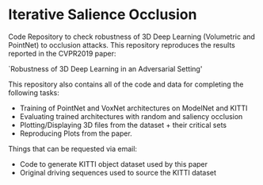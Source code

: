 # Iterative Salience Occlusion

Code Repository to check robustness of 3D Deep Learning (Volumetric and PointNet) to occlusion attacks.
This repository reproduces the results reported in the CVPR2019 paper: 

`Robustness of 3D Deep Learning in an Adversarial Setting'

This repository also contains all of the code and data for completing the following tasks:
*   Training of PointNet and VoxNet architectures on ModelNet and KITTI
*   Evaluating trained architectures with random and saliency occlusion
*   Plotting/Displaying 3D files from the dataset + their critical sets
*   Reproducing Plots from the paper.

Things that can be requested via email:
*   Code to generate KITTI object dataset used by this paper
*   Original driving sequences used to source the KITTI dataset
